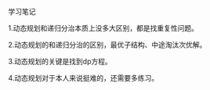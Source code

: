 学习笔记
<p>
    1.动态规划和递归分治本质上没多大区别，都是找重复性问题。
</p>
<p>
    2.动态规划的和递归分治的区别，最优子结构、中途淘汰次优解。
</p>
<p>
    3.动态规划的关键是找到dp方程。
</p>
<p>
    4.动态规划对于本人来说挺难的，还需要多练习。
</p>